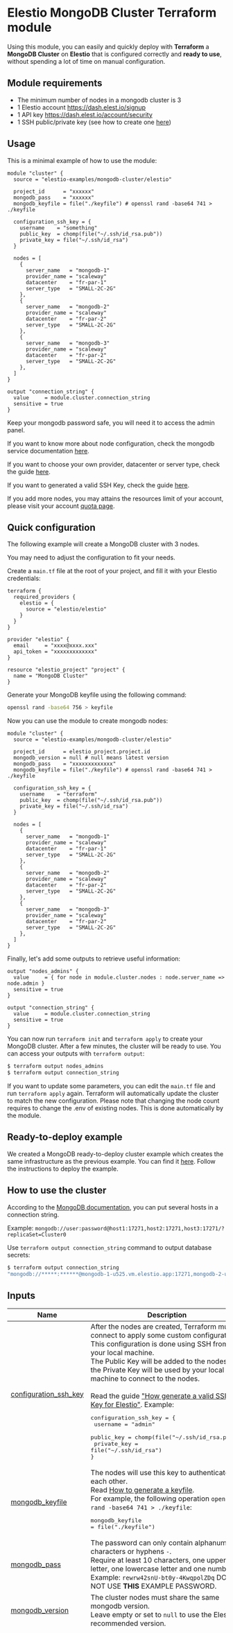 <!-- BEGIN_TF_DOCS -->
# Elestio MongoDB Cluster Terraform module

Using this module, you can easily and quickly deploy with **Terraform** a **MongoDB Cluster** on **Elestio** that is configured correctly and **ready to use**, without spending a lot of time on manual configuration.


## Module requirements

- The minimum number of nodes in a mongodb cluster is 3
- 1 Elestio account https://dash.elest.io/signup
- 1 API key https://dash.elest.io/account/security
- 1 SSH public/private key (see how to create one [here](https://registry.terraform.io/providers/elestio/elestio/latest/docs/guides/ssh_keys))

## Usage

This is a minimal example of how to use the module:

```hcl
module "cluster" {
  source = "elestio-examples/mongodb-cluster/elestio"

  project_id      = "xxxxxx"
  mongodb_pass    = "xxxxxx"
  mongodb_keyfile = file("./keyfile") # openssl rand -base64 741 > ./keyfile

  configuration_ssh_key = {
    username    = "something"
    public_key  = chomp(file("~/.ssh/id_rsa.pub"))
    private_key = file("~/.ssh/id_rsa")
  }

  nodes = [
    {
      server_name   = "mongodb-1"
      provider_name = "scaleway"
      datacenter    = "fr-par-1"
      server_type   = "SMALL-2C-2G"
    },
    {
      server_name   = "mongodb-2"
      provider_name = "scaleway"
      datacenter    = "fr-par-2"
      server_type   = "SMALL-2C-2G"
    },
    {
      server_name   = "mongodb-3"
      provider_name = "scaleway"
      datacenter    = "fr-par-2"
      server_type   = "SMALL-2C-2G"
    },
  ]
}

output "connection_string" {
  value     = module.cluster.connection_string
  sensitive = true
}
```

Keep your mongodb password safe, you will need it to access the admin panel.

If you want to know more about node configuration, check the mongodb service documentation [here](https://registry.terraform.io/providers/elestio/elestio/latest/docs/resources/mongodb).

If you want to choose your own provider, datacenter or server type, check the guide [here](https://registry.terraform.io/providers/elestio/elestio/latest/docs/guides/providers_datacenters_server_types).

If you want to generated a valid SSH Key, check the guide [here](https://registry.terraform.io/providers/elestio/elestio/latest/docs/guides/ssh_keys).

If you add more nodes, you may attains the resources limit of your account, please visit your account [quota page](https://dash.elest.io/account/add-quota).

## Quick configuration

The following example will create a MongoDB cluster with 3 nodes.

You may need to adjust the configuration to fit your needs.

Create a `main.tf` file at the root of your project, and fill it with your Elestio credentials:

```hcl
terraform {
  required_providers {
    elestio = {
      source = "elestio/elestio"
    }
  }
}

provider "elestio" {
  email     = "xxxx@xxxx.xxx"
  api_token = "xxxxxxxxxxxxx"
}

resource "elestio_project" "project" {
  name = "MongoDB Cluster"
}
```

Generate your MongoDB keyfile using the following command:

```bash
openssl rand -base64 756 > keyfile
```

Now you can use the module to create mongodb nodes:

```hcl
module "cluster" {
  source = "elestio-examples/mongodb-cluster/elestio"

  project_id      = elestio_project.project.id
  mongodb_version = null # null means latest version
  mongodb_pass    = "xxxxxxxxxxxxx"
  mongodb_keyfile = file("./keyfile") # openssl rand -base64 741 > ./keyfile

  configuration_ssh_key = {
    username    = "terraform"
    public_key  = chomp(file("~/.ssh/id_rsa.pub"))
    private_key = file("~/.ssh/id_rsa")
  }

  nodes = [
    {
      server_name   = "mongodb-1"
      provider_name = "scaleway"
      datacenter    = "fr-par-1"
      server_type   = "SMALL-2C-2G"
    },
    {
      server_name   = "mongodb-2"
      provider_name = "scaleway"
      datacenter    = "fr-par-2"
      server_type   = "SMALL-2C-2G"
    },
    {
      server_name   = "mongodb-3"
      provider_name = "scaleway"
      datacenter    = "fr-par-2"
      server_type   = "SMALL-2C-2G"
    },
  ]
}
```

Finally, let's add some outputs to retrieve useful information:

```hcl
output "nodes_admins" {
  value     = { for node in module.cluster.nodes : node.server_name => node.admin }
  sensitive = true
}

output "connection_string" {
  value     = module.cluster.connection_string
  sensitive = true
}
```

You can now run `terraform init` and `terraform apply` to create your MongoDB cluster.
After a few minutes, the cluster will be ready to use.
You can access your outputs with `terraform output`:

```bash
$ terraform output nodes_admins
$ terraform output connection_string
```

If you want to update some parameters, you can edit the `main.tf` file and run `terraform apply` again.
Terraform will automatically update the cluster to match the new configuration.
Please note that changing the node count requires to change the .env of existing nodes. This is done automatically by the module.

## Ready-to-deploy example

We created a MongoDB ready-to-deploy cluster example which creates the same infrastructure as the previous example.
You can find it [here](https://github.com/elestio-examples/terraform-elestio-mongodb-cluster/tree/main/examples/get_started).
Follow the instructions to deploy the example.

## How to use the cluster

According to the [MongoDB documentation](https://www.mongodb.com/docs/drivers/node/current/fundamentals/connection/connect/#connect-to-a-replica-set), you can put several hosts in a connection string.

Example: `mongodb://user:password@host1:17271,host2:17271,host3:17271/?replicaSet=Cluster0`

Use `terraform output connection_string` command to output database secrets:

```bash
$ terraform output connection_string
"mongodb://*****:******@mongodb-1-u525.vm.elestio.app:17271,mongodb-2-u525.vm.elestio.app:17271,mongodb-3-u525.vm.elestio.app:17271/?replicaSet=Cluster0"
```

## Inputs

| Name | Description | Type | Default | Required |
|------|-------------|------|---------|:--------:|
| <a name="input_configuration_ssh_key"></a> [configuration\_ssh\_key](#input\_configuration\_ssh\_key) | After the nodes are created, Terraform must connect to apply some custom configuration.<br>This configuration is done using SSH from your local machine.<br>The Public Key will be added to the nodes and the Private Key will be used by your local machine to connect to the nodes.<br><br>Read the guide [\"How generate a valid SSH Key for Elestio\"](https://registry.terraform.io/providers/elestio/elestio/latest/docs/guides/ssh_keys). Example:<pre>configuration_ssh_key = {<br>  username = "admin"<br>  public_key = chomp(file("\~/.ssh/id_rsa.pub"))<br>  private_key = file("\~/.ssh/id_rsa")<br>}</pre> | <pre>object({<br>    username    = string<br>    public_key  = string<br>    private_key = string<br>  })</pre> | n/a | yes |
| <a name="input_mongodb_keyfile"></a> [mongodb\_keyfile](#input\_mongodb\_keyfile) | The nodes will use this key to authenticate each other.<br>Read [How to generate a keyfile](https://www.mongodb.com/docs/v2.4/tutorial/generate-key-file).<br>For example, the following operation `openssl rand -base64 741 > ./keyfile`:<pre>mongodb_keyfile = file("./keyfile")</pre> | `string` | n/a | yes |
| <a name="input_mongodb_pass"></a> [mongodb\_pass](#input\_mongodb\_pass) | The password can only contain alphanumeric characters or hyphens `-`.<br>Require at least 10 characters, one uppercase letter, one lowercase letter and one number.<br>Example: `rewrw42snU-bt0y-4KwqpolZDq` DO NOT USE **THIS** EXAMPLE PASSWORD. | `string` | n/a | yes |
| <a name="input_mongodb_version"></a> [mongodb\_version](#input\_mongodb\_version) | The cluster nodes must share the same mongodb version.<br>Leave empty or set to `null` to use the Elestio recommended version. | `string` | `null` | no |
| <a name="input_nodes"></a> [nodes](#input\_nodes) | Each element of this list will create an Elestio MongoDB Resource in your cluster.<br>Read the following documentation to understand what each attribute does, plus the default values: [Elestio KeyDB Resource](https://registry.terraform.io/providers/elestio/elestio/latest/docs/resources/mongodb). | <pre>list(<br>    object({<br>      server_name                                       = string<br>      provider_name                                     = string<br>      datacenter                                        = string<br>      server_type                                       = string<br>      admin_email                                       = optional(string)<br>      alerts_enabled                                    = optional(bool)<br>      app_auto_update_enabled                           = optional(bool)<br>      backups_enabled                                   = optional(bool)<br>      firewall_enabled                                  = optional(bool)<br>      keep_backups_on_delete_enabled                    = optional(bool)<br>      remote_backups_enabled                            = optional(bool)<br>      support_level                                     = optional(string)<br>      system_auto_updates_security_patches_only_enabled = optional(bool)<br>      ssh_public_keys = optional(list(<br>        object({<br>          username = string<br>          key_data = string<br>        })<br>      ), [])<br>    })<br>  )</pre> | `[]` | no |
| <a name="input_project_id"></a> [project\_id](#input\_project\_id) | n/a | `string` | n/a | yes |
## Modules

No modules.
## Outputs

| Name | Description |
|------|-------------|
| <a name="output_connection_string"></a> [connection\_string](#output\_connection\_string) | n/a |
| <a name="output_nodes"></a> [nodes](#output\_nodes) | This is the created nodes full information |
## Providers

| Name | Version |
|------|---------|
| <a name="provider_elestio"></a> [elestio](#provider\_elestio) | = 0.12.1 |
| <a name="provider_null"></a> [null](#provider\_null) | = 3.2.0 |
## Requirements

| Name | Version |
|------|---------|
| <a name="requirement_terraform"></a> [terraform](#requirement\_terraform) | >= 1.0 |
| <a name="requirement_elestio"></a> [elestio](#requirement\_elestio) | = 0.12.1 |
| <a name="requirement_null"></a> [null](#requirement\_null) | = 3.2.0 |
## Resources

| Name | Type |
|------|------|
| [elestio_mongodb.nodes](https://registry.terraform.io/providers/elestio/elestio/0.12.1/docs/resources/mongodb) | resource |
| [null_resource.update_nodes_env](https://registry.terraform.io/providers/hashicorp/null/3.2.0/docs/resources/resource) | resource |
<!-- END_TF_DOCS -->
